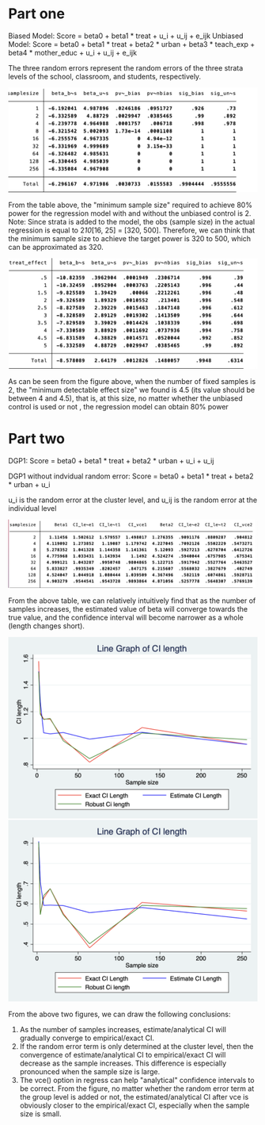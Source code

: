 # Part one

Biased Model: Score = beta0 + beta1 * treat + u_i + u_ij + e_ijk
Unbiased Model: Score = beta0 + beta1 * treat + beta2 * urban + beta3 * teach_exp + beta4 * mother_educ + u_i + u_ij + e_ijk

The three random errors represent the random errors of the three strata levels of the school, classroom, and students, respectively.

![Graph1](Part1a.png)

From the table above, the "minimum sample size" required to achieve 80% power for the regression model with and without the unbiased control is 2.
Note: Since strata is added to the model, the obs (sample size) in the actual regression is equal to 2*10*[16, 25] = [320, 500]. Therefore, we can think that the minimum sample size to achieve the target power is 320 to 500, which can be approximated as 320.

![Graph2](Part1b.png)

As can be seen from the figure above, when the number of fixed samples is 2, the "minimum detectable effect size" we found is 4.5 (its value should be between 4 and 4.5), that is, at this size, no matter whether the unbiased control is used or not , the regression model can obtain 80% power

# Part two

DGP1: Score = beta0 + beta1 * treat + beta2 * urban + u_i + u_ij

DGP1 without indvidual random error: Score = beta0 + beta1 * treat + beta2 * urban + u_i

u_i is the random error at the cluster level, and u_ij is the random error at the individual level

![Graph3](Part2a.png)

From the above table, we can relatively intuitively find that as the number of samples increases, the estimated value of beta will converge towards the true value, and the confidence interval will become narrower as a whole (length changes short).

![Graph4](Part2b.png)
![Graph5](Part2c.png)

From the above two figures, we can draw the following conclusions:
1) As the number of samples increases, estimate/analytical CI will gradually converge to empirical/exact CI.
2) If the random error term is only determined at the cluster level, then the convergence of estimate/analytical CI to empirical/exact CI will decrease as the sample increases. This difference is especially pronounced when the sample size is large.
3) The vce() option in regress can help "analytical" confidence intervals to be correct. From the figure, no matter whether the random error term at the group level is added or not, the estimated/analytical CI after vce is obviously closer to the empirical/exact CI, especially when the sample size is small.
